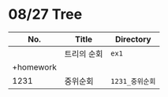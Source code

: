 # 08/27 Tree



| No.       | Title       | Directory       |
| --------- | ----------- | --------------- |
|           | 트리의 순회 | `ex1`           |
| +homework |             |                 |
| 1231      | 중위순회    | `1231_중위순회` |

